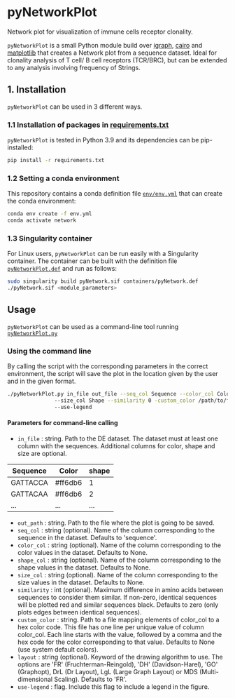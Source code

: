 # pyNetworkPlot
Network plot for visualization of immune cells receptor clonality.

`pyNetworkPlot` is a small Python module build over [igraph](https://igraph.org/), [cairo](https://cairographics.org/pycairo/) and [matplotlib](https://matplotlib.org/) that creates a Network plot from a sequence dataset. Ideal for clonality analysis of T cell/ B cell receptors (TCR/BRC), but can be extended to any analysis involving frequency of Strings.

## 1. Installation
`pyNetworkPlot` can be used in 3 different ways.
### 1.1 Installation of packages in [requirements.txt](requirements.txt)
`pyNetworkPlot` is tested in Python 3.9 and its dependencies can be pip-installed:
```bash
pip install -r requirements.txt
```
### 1.2 Setting a conda environment
This repository contains a conda definition file [`env/env.yml`](env/env.yml) that can create the conda environment:
```bash
conda env create -f env.yml
conda activate network
```
### 1.3 Singularity container
For Linux users, `pyNetworkPlot` can be run easily with a Singularity container. The container can be built with the definition file [`pyNetworkPlot.def`](env/pyNetwork.def) and run as follows:
```bash
sudo singularity build pyNetwork.sif containers/pyNetwork.def
./pyNetwork.sif <module_parameters>
```

## Usage
`pyNetworkPlot` can be used as a command-line tool running [`pyNetworkPlot.py`](src/pyNetworkPlot.py)
### Using the command line
By calling the script with the corresponding parameters in the correct environment, the script will save the plot in the location given by the user and in the given format.
```bash
./pyNetworkPlot.py in_file out_file --seq_col Sequence --color_col Color --shape_col Shape
               --size_col Shape --similarity 0 -custom_color /path/to/file --layout FR
               --use-legend
```
#### Parameters for command-line calling
+ `in_file` : string. Path to the DE dataset. The dataset must at least one column with the sequences. Additional columns for color, shape and size are optional.

|Sequence | Color | shape|
|------------ | ------------- | -------------|
|GATTACCA |#ff6db6 | 1|
|GATTACAA |#ff6db6 | 2|
... | ... | ...|


+ `out_path` : string. Path to the file where the plot is going to be saved.
+ `seq_col` : string (optional). Name of the column corresponding to the sequence in the dataset. Defaults to 'sequence'.
+ `color_col`  : string (optional). Name of the column corresponding to the color values in the dataset. Defaults to None.
+ `shape_col` : string (optional). Name of the column corresponding to the shape values in the  dataset. Defaults to None.
+ `size_col` : string (optional). Name of the column corresponding to the size values in the dataset. Defaults to None.
+ `similarity` : int (optional). Maximum difference in amino acids between sequences to consider them similar. If non-zero, identical sequences will be plotted red and
similar sequences black. Defaults to zero (only plots edges between identical sequences).
+ `custom_color` : string. Path to a file mapping elements of color_col to a hex color code. This file has one line per unique value of column color_col. Each line
starts with the value, followed by a comma and the hex code for the color corresponding to that value. Defaults to None (use system default colors).
+ `layout` : string (optional). Keyword of the drawing algorithm to use. The options are 'FR' (Fruchterman-Reingold), 'DH' (Davidson-Harel), 'GO' (Graphopt),  DrL
(Dr Layout), LgL (Large Graph Layout) or  MDS (Multi-dimensional Scaling). Defaults to 'FR'.
+ `use-legend`  : flag. Include this flag to include a legend in the figure.

